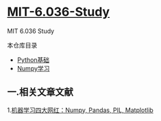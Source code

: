 # [MIT-6.036-Study](https://openlearninglibrary.mit.edu/courses/course-v1:MITx+6.036+1T2019/course/)
MIT 6.036 Study

本仓库目录
* [Python基础](https://github.com/GVD-Net-dev/MIT-6.036-Study/blob/main/python%20%E5%9F%BA%E7%A1%80.ipynb)
* [Numpy学习](https://github.com/GVD-Net-dev/MIT-6.036-Study/blob/main/Numpy%20Study.md)

## 一.相关文章文献

1.[机器学习四大网红：Numpy, Pandas, PIL, Matplotlib](https://zhuanlan.zhihu.com/p/617123952)
